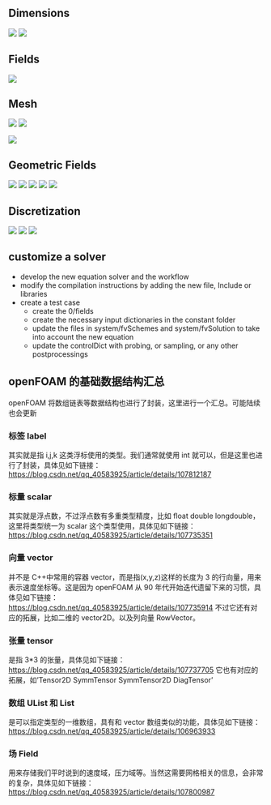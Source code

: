 ## Dimensions

![](img/programming%20guides_2020-11-05-16-31-44.png)
![](img/programming%20guides_2020-11-05-16-32-39.png)

## Fields

![](img/programming%20guides_2020-11-05-16-39-46.png)

## Mesh

![](img/programming%20guides_2020-11-05-16-33-36.png)
![](img/programming%20guides_2020-11-05-16-33-59.png)

![](img/programming%20guides_2020-11-05-16-35-58.png)

## Geometric Fields

![](img/programming%20guides_2020-11-05-16-41-29.png)
![](img/programming%20guides_2020-11-05-16-42-31.png)
![](img/programming%20guides_2020-11-05-16-42-49.png)
![](img/programming%20guides_2020-11-05-16-43-02.png)
![](img/programming%20guides_2020-11-05-16-47-46.png)

## Discretization

![](img/programming%20guides_2020-11-05-16-44-37.png)
![](img/programming%20guides_2020-11-05-16-45-21.png)
![](img/programming%20guides_2020-11-05-16-45-47.png)

## customize a solver

- develop the new equation solver and the workflow
- modify the compilation instructions by adding the new file, Include or libraries
- create a test case
  - create the 0/fields
  - create the necessary input dictionaries in the constant folder
  - update the files in system/fvSchemes and system/fvSolution to take into account the new equation
  - update the controlDict with probing, or sampling, or any other postprocessings

## openFOAM 的基础数据结构汇总

openFOAM 将数组链表等数据结构也进行了封装，这里进行一个汇总。可能陆续也会更新

### 标签 label

其实就是指 i,j,k 这类浮标使用的类型。我们通常就使用 int 就可以，但是这里也进行了封装，具体见如下链接：
https://blog.csdn.net/qq_40583925/article/details/107812187

### 标量 scalar

其实就是浮点数，不过浮点数有多重类型精度，比如 float double longdouble，这里将类型统一为 scalar 这个类型使用，具体见如下链接：
https://blog.csdn.net/qq_40583925/article/details/107735351

### 向量 vector

并不是 C++中常用的容器 vector，而是指(x,y,z)这样的长度为 3 的行向量，用来表示速度坐标等。这是因为 openFOAM 从 90 年代开始迭代遗留下来的习惯，具体见如下链接：
https://blog.csdn.net/qq_40583925/article/details/107735914
不过它还有对应的拓展，比如二维的 vector2D。以及列向量 RowVector。

### 张量 tensor

是指 3\*3 的张量，具体见如下链接：
https://blog.csdn.net/qq_40583925/article/details/107737705
它也有对应的拓展，如’Tensor2D SymmTensor SymmTensor2D DiagTensor’

### 数组 UList 和 List

是可以指定类型的一维数组，具有和 vector 数组类似的功能，具体见如下链接：
https://blog.csdn.net/qq_40583925/article/details/106963933

### 场 Field

用来存储我们平时说到的速度域，压力域等。当然这需要网格相关的信息，会非常的复杂，具体见如下链接：
https://blog.csdn.net/qq_40583925/article/details/107800987
